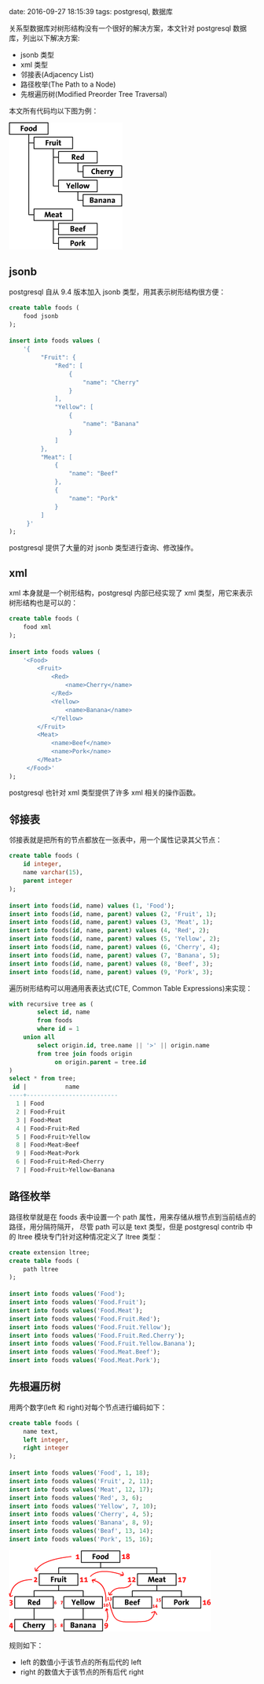 date: 2016-09-27 18:15:39
tags: postgresql, 数据库


关系型数据库对树形结构没有一个很好的解决方案，本文针对 postgresql 数据库，列出以下解决方案:

* jsonb 类型
* xml 类型
* 邻接表(Adjacency List)
* 路径枚举(The Path to a Node)
* 先根遍历树(Modified Preorder Tree Traversal)

本文所有代码均以下图为例：

![foods tree](/media/postgresql/foods_tree.gif)


## jsonb

postgresql 自从 9.4 版本加入 jsonb 类型，用其表示树形结构很方便：

```sql
create table foods (
    food jsonb
);

insert into foods values (
    '{
	     "Fruit": {
		     "Red": [
			     {
				     "name": "Cherry"
				 }
			 ],
			 "Yellow": [
			     {
				     "name": "Banana"
				 }
			 ]
		 },
		 "Meat": [
		     {
			     "name": "Beef"
			 },
			 {
			     "name": "Pork"
			 }
		 ]
	 }'
);
```

postgresql 提供了大量的对 jsonb 类型进行查询、修改操作。


## xml

xml 本身就是一个树形结构，postgresql 内部已经实现了 xml 类型，用它来表示树形结构也是可以的：

```sql
create table foods (
    food xml
);

insert into foods values (
    '<Food>
	    <Fruit>
		    <Red>
			    <name>Cherry</name>
			</Red>
			<Yellow>
			    <name>Banana</name>
			</Yellow>
		</Fruit>
		<Meat>
		    <name>Beef</name>
			<name>Pork</name>
		</Meat>
	 </Food>'
);
```

postgresql 也针对 xml 类型提供了许多 xml 相关的操作函数。


## 邻接表

邻接表就是把所有的节点都放在一张表中，用一个属性记录其父节点：

```sql
create table foods (
    id integer,
	name varchar(15),
	parent integer
);

insert into foods(id, name) values (1, 'Food');
insert into foods(id, name, parent) values (2, 'Fruit', 1);
insert into foods(id, name, parent) values (3, 'Meat', 1);
insert into foods(id, name, parent) values (4, 'Red', 2);
insert into foods(id, name, parent) values (5, 'Yellow', 2);
insert into foods(id, name, parent) values (6, 'Cherry', 4);
insert into foods(id, name, parent) values (7, 'Banana', 5);
insert into foods(id, name, parent) values (8, 'Beef', 3);
insert into foods(id, name, parent) values (9, 'Pork', 3);
```

遍历树形结构可以用通用表表达式(CTE, Common Table Expressions)来实现：

```sql
with recursive tree as (
        select id, name
        from foods
        where id = 1
    union all
        select origin.id, tree.name || '>' || origin.name
        from tree join foods origin
             on origin.parent = tree.id
)
select * from tree;
 id |           name
----+--------------------------
  1 | Food
  2 | Food>Fruit
  3 | Food>Meat
  4 | Food>Fruit>Red
  5 | Food>Fruit>Yellow
  8 | Food>Meat>Beef
  9 | Food>Meat>Pork
  6 | Food>Fruit>Red>Cherry
  7 | Food>Fruit>Yellow>Banana
```


## 路径枚举

路径枚举就是在 foods 表中设置一个 path 属性，用来存储从根节点到当前结点的路径，用分隔符隔开，
尽管 path 可以是 text 类型，但是 postgresql contrib 中的 ltree 模块专门针对这种情况定义了 ltree 类型：

```sql
create extension ltree;
create table foods (
	path ltree
);

insert into foods values('Food');
insert into foods values('Food.Fruit');
insert into foods values('Food.Meat');
insert into foods values('Food.Fruit.Red');
insert into foods values('Food.Fruit.Yellow');
insert into foods values('Food.Fruit.Red.Cherry');
insert into foods values('Food.Fruit.Yellow.Banana');
insert into foods values('Food.Meat.Beef');
insert into foods values('Food.Meat.Pork');
```


## 先根遍历树

用两个数字(left 和 right)对每个节点进行编码如下：

```sql
create table foods (
    name text,
	left integer,
	right integer
);

insert into foods values('Food', 1, 18);
insert into foods values('Fruit', 2, 11);
insert into foods values('Meat', 12, 17);
insert into foods values('Red', 3, 6);
insert into foods values('Yellow', 7, 10);
insert into foods values('Cherry', 4, 5);
insert into foods values('Banana', 8, 9);
insert into foods values('Beaf', 13, 14);
insert into foods values('Pork', 15, 16);
```


![foods preorder tree](/media/postgresql/foods_preorder_tree.gif)

规则如下：

* left 的数值小于该节点的所有后代的 left
* right 的数值大于该节点的所有后代 right
